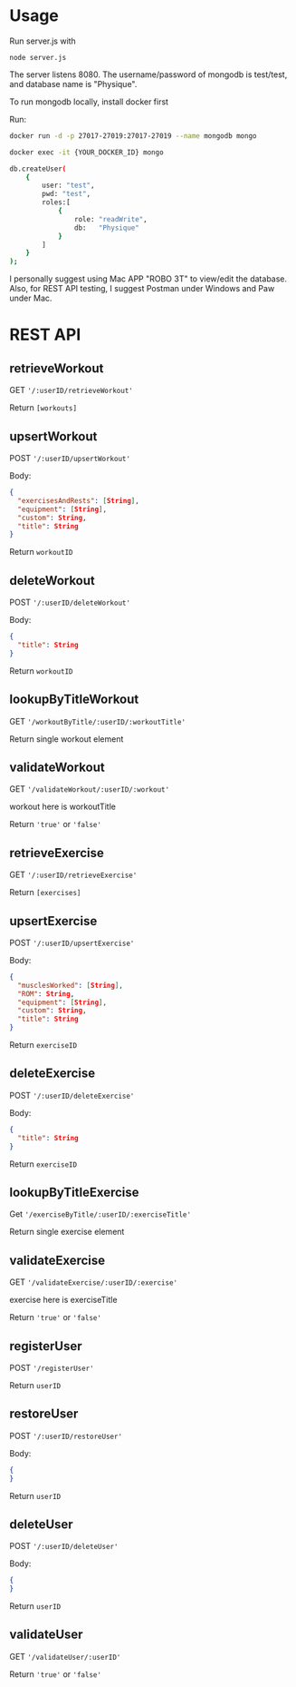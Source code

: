 # Usage

Run server.js with 
```$xslt
node server.js
```

The server listens 8080.
The username/password of mongodb is test/test, and database name is "Physique".

To run mongodb locally, install docker first

Run:
```bash
docker run -d -p 27017-27019:27017-27019 --name mongodb mongo

docker exec -it {YOUR_DOCKER_ID} mongo

db.createUser(
    {
        user: "test",
        pwd: "test",
        roles:[
            {
                role: "readWrite",
                db:   "Physique"
            }
        ]
    }
);

```


I personally suggest using Mac APP "ROBO 3T" to view/edit the database.
Also, for REST API testing, I suggest Postman under Windows and Paw under Mac. 

# REST API

## retrieveWorkout
GET `'/:userID/retrieveWorkout'`

Return `[workouts]`

## upsertWorkout
POST `'/:userID/upsertWorkout'`

Body:
```json
{
  "exercisesAndRests": [String],
  "equipment": [String],
  "custom": String,
  "title": String
}
```

Return `workoutID`

## deleteWorkout
POST `'/:userID/deleteWorkout'`

Body:
```json
{
  "title": String
}
```

Return `workoutID`

## lookupByTitleWorkout
GET `'/workoutByTitle/:userID/:workoutTitle'`

Return single workout element

## validateWorkout

GET `'/validateWorkout/:userID/:workout'`

workout here is workoutTitle

Return `'true'` or `'false'`

## retrieveExercise
GET `'/:userID/retrieveExercise'`

Return `[exercises]`

## upsertExercise
POST `'/:userID/upsertExercise'`

Body:
```json
{
  "musclesWorked": [String],
  "ROM": String,
  "equipment": [String],
  "custom": String,
  "title": String
}
```

Return `exerciseID`

## deleteExercise
POST `'/:userID/deleteExercise'`

Body:
```json
{
  "title": String
}
```
Return `exerciseID`

## lookupByTitleExercise

Get `'/exerciseByTitle/:userID/:exerciseTitle'`

Return single exercise element

## validateExercise

GET `'/validateExercise/:userID/:exercise'`

exercise here is exerciseTitle

Return `'true'` or `'false'`


## registerUser
POST `'/registerUser'`

Return `userID`


## restoreUser
POST `'/:userID/restoreUser'`

Body:
```json
{
}
```

Return `userID`

## deleteUser
POST `'/:userID/deleteUser'`

Body:
```json
{
}
```

Return `userID`

## validateUser

GET `'/validateUser/:userID'`

Return `'true'` or `'false'`
